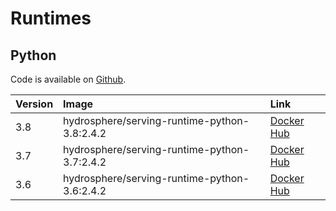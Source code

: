 # Runtimes

## Python

Code is available on [Github](https://github.com/Hydrospheredata/hydro-serving-python).

| Version | Image | Link |
| :--- | :--- | :--- |
| 3.8 | hydrosphere/serving-runtime-python-3.8:2.4.2 | [Docker Hub](https://hub.docker.com/r/hydrosphere/serving-runtime-python-3.8/tags) |
| 3.7 | hydrosphere/serving-runtime-python-3.7:2.4.2 | [Docker Hub](https://hub.docker.com/r/hydrosphere/serving-runtime-python-3.7) |
| 3.6 | hydrosphere/serving-runtime-python-3.6:2.4.2 | [Docker Hub](https://hub.docker.com/r/hydrosphere/serving-runtime-python-3.6) |

